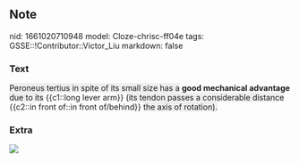 ## Note
nid: 1661020710948
model: Cloze-chrisc-ff04e
tags: GSSE::!Contributor::Victor_Liu
markdown: false

### Text
<span style="background-color: rgb(238, 238, 238);">Peroneus
tertius in spite of its small size has a</span> <b>good mechanical
advantage</b> <span style="background-color: rgb(238, 238,
238);">due to its</span> {{c1::long lever arm}} <span style= 
"background-color: rgb(238, 238, 238);">(its tendon passes a
considerable distance</span> {{c2::in front of::in front
of/behind}} <span style="background-color: rgb(238, 238, 238);">the
axis of rotation).</span>

### Extra
<img src="torqueb.gif">
